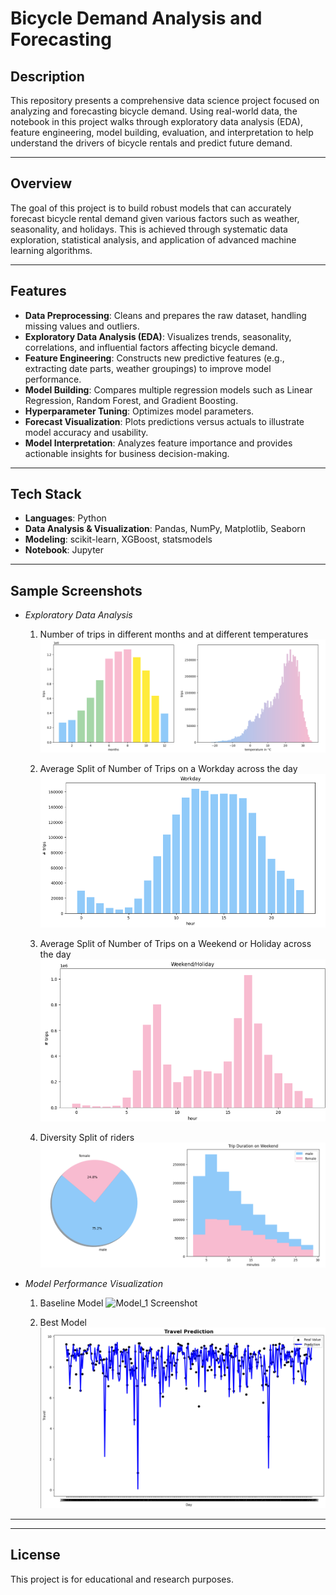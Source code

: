 # Bicycle Demand Analysis and Forecasting

## Description

This repository presents a comprehensive data science project focused on analyzing and forecasting bicycle demand. Using real-world data, the notebook in this project walks through exploratory data analysis (EDA), feature engineering, model building, evaluation, and interpretation to help understand the drivers of bicycle rentals and predict future demand.

---

## Overview

The goal of this project is to build robust models that can accurately forecast bicycle rental demand given various factors such as weather, seasonality, and holidays. This is achieved through systematic data exploration, statistical analysis, and application of advanced machine learning algorithms.

---

## Features

- **Data Preprocessing**: Cleans and prepares the raw dataset, handling missing values and outliers.
- **Exploratory Data Analysis (EDA)**: Visualizes trends, seasonality, correlations, and influential factors affecting bicycle demand.
- **Feature Engineering**: Constructs new predictive features (e.g., extracting date parts, weather groupings) to improve model performance.
- **Model Building**: Compares multiple regression models such as Linear Regression, Random Forest, and Gradient Boosting.
- **Hyperparameter Tuning**: Optimizes model parameters.
- **Forecast Visualization**: Plots predictions versus actuals to illustrate model accuracy and usability.
- **Model Interpretation**: Analyzes feature importance and provides actionable insights for business decision-making.

---

## Tech Stack

- **Languages**: Python
- **Data Analysis & Visualization**: Pandas, NumPy, Matplotlib, Seaborn
- **Modeling**: scikit-learn, XGBoost, statsmodels
- **Notebook**: Jupyter

---

## Sample Screenshots

- *Exploratory Data Analysis*
  1) Number of trips in different months and at different temperatures
  ![EDA Screenshot_1](screenshots/month_temp.png)

  2) Average Split of Number of Trips on a Workday across the day
  ![EDA Screenshot_2](screenshots/workday.png)

  3) Average Split of Number of Trips on a Weekend or Holiday across the day
  ![EDA Screenshot_3](screenshots/weekend_holiday.png)
     
  4) Diversity Split of riders
  ![EDA Screenshot_4](screenshots/diversity.png)

- *Model Performance Visualization*
  1) Baseline Model 
  ![Model_1 Screenshot](screenshots/base.png)

  2) Best Model 
  ![Model_@ Screenshot](screenshots/best.png)

---
---

## License

This project is for educational and research purposes.
